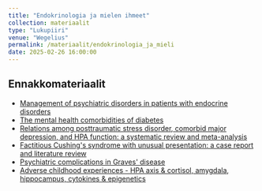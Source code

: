 ```yaml
---
title: "Endokrinologia ja mielen ihmeet"
collection: materiaalit
type: "Lukupiiri"
venue: "Wegelius"
permalink: /materiaalit/endokrinologia_ja_mieli
date: 2025-02-26 16:00:00
---
```

## Ennakkomateriaalit
- [Management of psychiatric disorders in patients with endocrine disorders](https://pmc.ncbi.nlm.nih.gov/articles/PMC9122171/)
- [The mental health comorbidities of diabetes](https://pmc.ncbi.nlm.nih.gov/articles/PMC4439400/)
- [Relations among posttraumatic stress disorder, comorbid major depression, and HPA function: a
systematic review and meta-analysis](https://pmc.ncbi.nlm.nih.gov/articles/PMC3340453/)
- [Factitious Cushing's syndrome with unusual presentation: a case report and literature review](https://pmc.ncbi.nlm.nih.gov/articles/PMC10406003/)
- [Psychiatric complications in Graves' disease](https://pmc.ncbi.nlm.nih.gov/articles/PMC10895301/)
- [Adverse childhood experiences - HPA axis & cortisol, amygdala, hippocampus, cytokines & epigenetics](https://open.spotify.com/episode/4JAZTJ86Nc9ZVyw1APIAjA?si=dae20d42df344814)
